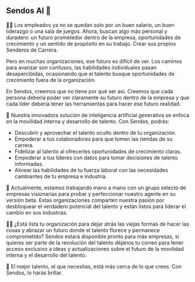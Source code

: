 ## Sendos AI 👋

🙋‍♀️ Los empleados ya no se quedan solo por un buen salario, un buen liderazgo o una sala de juegos. Ahora, buscan algo más personal y duradero: un futuro prometedor dentro de la empresa, oportunidades de crecimiento y un sentido de propósito en su trabajo. Crear sus propios Senderos de Carrera.

Pero en muchas organizaciones, ese futuro es difícil de ver. Los caminos para avanzar son confusos, las habilidades individuales pasan desapercibidas, ocasionando que el talento busque oportunidades de crecimiento fuera de la organización.

En Sendos, creemos que no tiene por qué ser así. Creemos que cada persona debería poder ver claramente su futuro dentro de la empresa y que cada líder debería tener las herramientas para hacer ese futuro realidad.

🌈 Nuestra innovadora solución de inteligencia artificial generativa se enfoca en la movilidad interna y desarrollo de talento. Con Sendos, podrás:

- Descubrir y aprovechar el talento oculto dentro de tu organización.
- Empoderar a tus colaboradores para que tomen las riendas de su carrera.
- Fidelizar al talento al ofrecerles oportunidades de crecimiento claras.
- Empoderar a tus líderes con datos para tomar decisiones de talento informadas.
- Alinear las habilidades de tu fuerza laboral con las necesidades cambiantes de tu empresa e industria.

🍿 Actualmente, estamos trabajando mano a mano con un grupo selecto de empresas visionarias para probar y perfeccionar nuestro agente en su versión beta. Estas organizaciones comparten nuestra pasión por desbloquear el verdadero potencial del talento y están listos para liderar el cambio en sus industrias.

👩‍💻 ¿Está lista tu organización para dejar atrás las viejas formas de hacer las cosas y abrazar un futuro donde el talento florece y permanece comprometido?
Sendos estará disponible pronto para más empresas, si quieres ser parte de la revolución del talento déjanos tu correo para tener acceso exclusivo a ideas y actualizaciones sobre el futuro de la movilidad interna y el desarrollo del talento.

🧙 El mejor talento, el que necesitas, está más cerca de lo que crees. Con Sendos, lo harás brillar.
